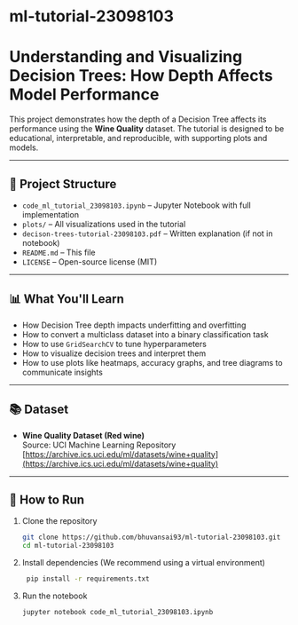 # ml-tutorial-23098103
# Understanding and Visualizing Decision Trees: How Depth Affects Model Performance

This project demonstrates how the depth of a Decision Tree affects its performance using the **Wine Quality** dataset. The tutorial is designed to be educational, interpretable, and reproducible, with supporting plots and models.

---

## 📁 Project Structure

- `code_ml_tutorial_23098103.ipynb` – Jupyter Notebook with full implementation
- `plots/` – All visualizations used in the tutorial
- `decison-trees-tutorial-23098103.pdf` – Written explanation (if not in notebook)
- `README.md` – This file
- `LICENSE` – Open-source license (MIT)

---

## 📊 What You'll Learn

- How Decision Tree depth impacts underfitting and overfitting
- How to convert a multiclass dataset into a binary classification task
- How to use `GridSearchCV` to tune hyperparameters
- How to visualize decision trees and interpret them
- How to use plots like heatmaps, accuracy graphs, and tree diagrams to communicate insights

---

## 📚 Dataset

- **Wine Quality Dataset (Red wine)**  
  Source: UCI Machine Learning Repository  
  [https://archive.ics.uci.edu/ml/datasets/wine+quality](https://archive.ics.uci.edu/ml/datasets/wine+quality)

---

## 🧪 How to Run

1. Clone the repository  
   ```bash
   git clone https://github.com/bhuvansai93/ml-tutorial-23098103.git
   cd ml-tutorial-23098103

2. Install dependencies
  (We recommend using a virtual environment)
   ```bash
    pip install -r requirements.txt
3. Run the notebook
    ```bash
    jupyter notebook code_ml_tutorial_23098103.ipynb
